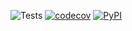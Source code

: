 ![Tests](https://github.com/Harrison88/redtrio/workflows/Tests/badge.svg)
[![codecov](https://codecov.io/gh/Harrison88/redtrio/branch/master/graph/badge.svg)](https://codecov.io/gh/Harrison88/redtrio)
[![PyPI](https://img.shields.io/pypi/v/hypermodern-python.svg)](https://pypi.org/project/hypermodern-python/)
